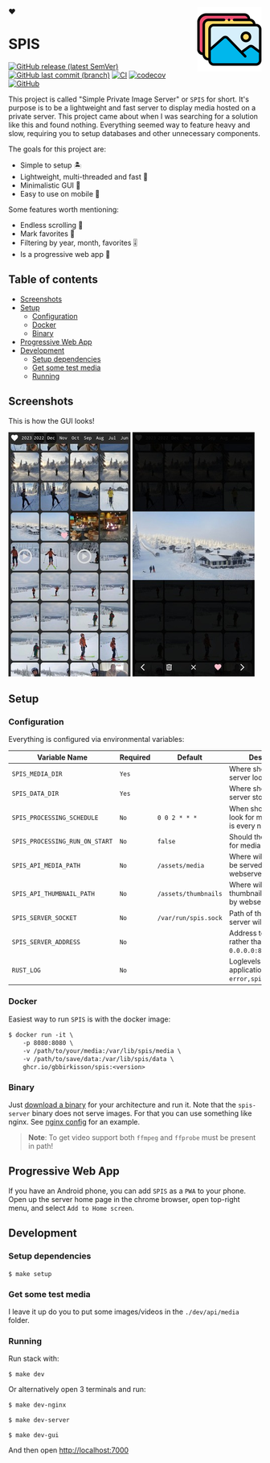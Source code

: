 ❤️<img align="right" width="128" height="128" src="logo.png">

<h1>SPIS</h1>

[![GitHub release (latest SemVer)](https://img.shields.io/github/v/release/gbbirkisson/spis)](https://github.com/gbbirkisson/spis/releases)
[![GitHub last commit (branch)](https://img.shields.io/github/last-commit/gbbirkisson/spis/main)](https://github.com/gbbirkisson/spis/commits/main)
[![CI](https://github.com/gbbirkisson/spis/actions/workflows/ci.yml/badge.svg?branch=main)](https://github.com/gbbirkisson/spis/actions/workflows/ci.yml)
[![codecov](https://codecov.io/github/gbbirkisson/spis/branch/main/graph/badge.svg?token=5VQHEBQ7JV)](https://codecov.io/github/gbbirkisson/spis)
[![GitHub](https://img.shields.io/github/license/gbbirkisson/spis)](https://github.com/gbbirkisson/spis/blob/main/LICENSE)

This project is called "Simple Private Image Server" or `SPIS` for short. It's purpose is to be a lightweight and fast server to display media hosted on a private server. This project came about when I was searching for a solution like this and found nothing. Everything seemed way to feature heavy and slow, requiring you to setup databases and other unnecessary components.

The goals for this project are:
* Simple to setup 🏝️
* Lightweight, multi-threaded and fast 🚀
* Minimalistic GUI 🤩
* Easy to use on mobile 📱

Some features worth mentioning:
* Endless scrolling 📜
* Mark favorites 💜
* Filtering by year, month, favorites 🎚️
* Is a progressive web app 📱

<h2>Table of contents</h2>

- [Screenshots](#screenshots)
- [Setup](#setup)
  - [Configuration](#configuration)
  - [Docker](#docker)
  - [Binary](#binary)
- [Progressive Web App](#progressive-web-app)
- [Development](#development)
  - [Setup dependencies](#setup-dependencies)
  - [Get some test media](#get-some-test-media)
  - [Running](#running)

## Screenshots

This is how the GUI looks!

<img src="screen1.jpg">
<img src="screen2.jpg">

## Setup

### Configuration

Everything is configured via environmental variables:

Variable Name | Required | Default | Description
--- | --- | --- | ---
`SPIS_MEDIA_DIR` | `Yes` | | Where should the server look for media
`SPIS_DATA_DIR` | `Yes` | | Where should the server store its data
`SPIS_PROCESSING_SCHEDULE` | `No` | `0 0 2 * * *` | When should the server look for media (default is every night at 2)
`SPIS_PROCESSING_RUN_ON_START` | `No` | `false` | Should the server look for media on start
`SPIS_API_MEDIA_PATH` | `No` | `/assets/media` | Where will the media be served by webserver
`SPIS_API_THUMBNAIL_PATH` | `No` | `/assets/thumbnails` | Where will the thumbnails be served by webserver
`SPIS_SERVER_SOCKET` | `No` | `/var/run/spis.sock` | Path of the socket the server will listen to
`SPIS_SERVER_ADDRESS` | `No` | | Address to listen to rather than socket, i.e. `0.0.0.0:8000` 
`RUST_LOG` | `No` | | Loglevels of the application, i.e. `error,spis_server=info`

### Docker

Easiest way to run `SPIS` is with the docker image:

```console
$ docker run -it \
    -p 8080:8080 \
    -v /path/to/your/media:/var/lib/spis/media \
    -v /path/to/save/data:/var/lib/spis/data \
    ghcr.io/gbbirkisson/spis:<version>
```

### Binary

Just [download a binary](https://github.com/gbbirkisson/spis/releases) for your architecture and run it. Note that the `spis-server` binary does not serve images. For that you can use something like nginx. See [nginx config](./docker/nginx.conf) for an example.

> **Note**: To get video support both `ffmpeg` and `ffprobe` must be present in path!

## Progressive Web App

If you have an Android phone, you can add `SPIS` as a `PWA` to your phone. Open up the server home page in the chrome browser, open top-right menu, and select `Add to Home screen`.

## Development

### Setup dependencies

```console
$ make setup
```

### Get some test media

I leave it up do you to put some images/videos in the `./dev/api/media` folder.

### Running

Run stack with:

```console
$ make dev
```

Or alternatively open 3 terminals and run:

```console
$ make dev-nginx
```

```console
$ make dev-server
```

```console
$ make dev-gui
```

And then open [http://localhost:7000](http://localhost:7000)
